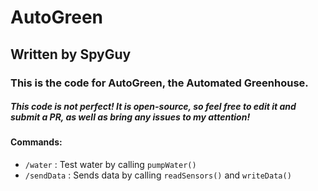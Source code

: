 # AutoGreen
## Written by SpyGuy

### This is the code for AutoGreen, the Automated Greenhouse. 

##### This code is not perfect! It is open-source, so feel free to edit it and submit a PR, as well as bring any issues to my attention!

#### Commands:
- `/water` : Test water by calling `pumpWater()`
- `/sendData` : Sends data by calling `readSensors()` and `writeData()`
